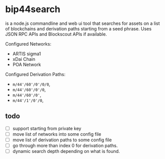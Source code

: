 bip44search
===========

is a node.js commandline and web ui tool that searches for assets on a list of blockchains
and derivation paths starting from a seed phrase. Uses JSON RPC APIs and Blockscout APIs 
if available.

Configured Networks:
- ARTIS sigma1
- xDai Chain
- POA Network

Configured Derivation Paths:
- `m/44'/60'/0'/0/0`,
- `m/44'/60'/0'/0`,
- `m/44'/60'/0'`,
- `m/44'/1'/0'/0`,

todo
----

- [ ] support starting from private key
- [ ] move list of networks into some config file
- [ ] move list of derivation paths to some config file
- [ ] go through more than index 0 for derivation paths.
- [ ] dynamic search depth depending on what is found.
